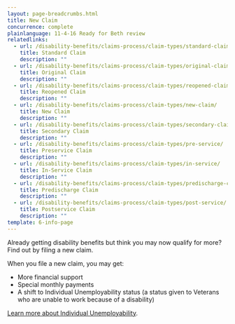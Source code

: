 ```yaml
---
layout: page-breadcrumbs.html
title: New Claim
concurrence: complete
plainlanguage: 11-4-16 Ready for Beth review
relatedlinks:
  - url: /disability-benefits/claims-process/claim-types/standard-claim/
    title: Standard Claim
    description: ""
  - url: /disability-benefits/claims-process/claim-types/original-claim/
    title: Original Claim
    description: ""
  - url: /disability-benefits/claims-process/claim-types/reopened-claim/
    title: Reopened Claim
    description: ""
  - url: /disability-benefits/claims-process/claim-types/new-claim/
    title: New Claim
    description: ""
  - url: /disability-benefits/claims-process/claim-types/secondary-claim/
    title: Secondary Claim
    description: ""
  - url: /disability-benefits/claims-process/claim-types/pre-service/
    title: Preservice Claim
    description: ""
  - url: /disability-benefits/claims-process/claim-types/in-service/
    title: In-Service Claim
    description: ""
  - url: /disability-benefits/claims-process/claim-types/predischarge-claim/
    title: Predischarge Claim
    description: ""
  - url: /disability-benefits/claims-process/claim-types/post-service/
    title: Postservice Claim
    description: ""
template: 6-info-page
---
```


<div class="call-out" markdown="1">

Already getting disability benefits but think you may now qualify for more? Find out by filing a new claim.

When you file a new claim, you may get:
- More financial support 
- Special monthly payments
- A shift to Individual Unemployability status (a status given to Veterans who are unable to work because of a disability)

[Learn more about Individual Unemployability](/disability-benefits/conditions/special-claims/individual-unemployability/).

</div>
 
